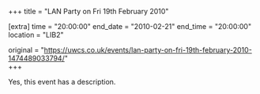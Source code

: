 +++
title = "LAN Party on Fri 19th February 2010"

[extra]
time = "20:00:00"
end_date = "2010-02-21"
end_time = "20:00:00"
location = "LIB2"

original = "https://uwcs.co.uk/events/lan-party-on-fri-19th-february-2010-1474489033794/"    
+++

Yes, this event has a description.

